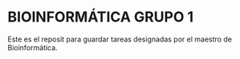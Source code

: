 # BIOINFORMÁTICA GRUPO 1
Este es el reposit para guardar tareas designadas por el maestro de Bioinformática.


